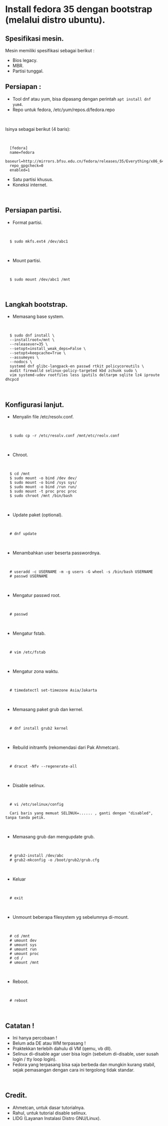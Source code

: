 # Install fedora 35 dengan bootstrap (melalui distro ubuntu).

## Spesifikasi mesin.

Mesin memiliki spesifikasi sebagai berikut :

- Bios legacy.
- MBR.
- Partisi tunggal.


## Persiapan :

- Tool dnf atau yum, bisa dipasang dengan perintah `apt install dnf yum4`.
- Repo untuk fedora, /etc/yum/repos.d/fedora.repo

<br>

   Isinya sebagai berikut (4 baris):

<br>

      [fedora]
      name=fedora
      baseurl=http://mirrors.bfsu.edu.cn/fedora/releases/35/Everything/x86_64/os/
      repo_gpgcheck=0
      enabled=1 

- Satu partisi khusus.
- Koneksi internet.

<br>

## Persiapan partisi.

- Format partisi.

<br>

      $ sudo mkfs.ext4 /dev/abc1

<br>

- Mount partisi.

<br>

      $ sudo mount /dev/abc1 /mnt

<br>

## Langkah bootstrap.

- Memasang base system.

<br>

      $ sudo dnf install \
      --installroot=/mnt \
      --releasever=35 \
      --setopt=install_weak_deps=False \
      --setopt=keepcache=True \
      --assumeyes \
      --nodocs \
      systemd dnf glibc-langpack-en passwd rtkit policycoreutils \
      audit firewalld selinux-policy-targeted kbd zchunk sudo \
      vim systemd-udev rootfiles less iputils deltarpm sqlite lz4 iproute dhcpcd

<br>

## Konfigurasi lanjut.

- Menyalin file /etc/resolv.conf.

<br>

      $ sudo cp -r /etc/resolv.conf /mnt/etc/reolv.conf

<br>

- Chroot.

<br>

      $ cd /mnt
      $ sudo mount -o bind /dev dev/
      $ sudo mount -o bind /sys sys/
      $ sudo mount -o bind /run run/
      $ sudo mount -t proc proc proc
      $ sudo chroot /mnt /bin/bash

<br>

- Update paket (optional).

<br>

      # dnf update

<br>

- Menambahkan user beserta passwordnya.

<br>

      # useradd -c USERNAME -m -g users -G wheel -s /bin/bash USERNAME
      # passwd USERNAME

<br>

- Mengatur passwd root.

<br>

      # passwd

<br>

- Mengatur fstab.

<br>

      # vim /etc/fstab

<br>

- Mengatur zona waktu.

<br>

      # timedatectl set-timezone Asia/Jakarta

<br>

- Memasang paket grub dan kernel.

<br>

      # dnf install grub2 kernel

<br>

- Rebuild initramfs (rekomendasi dari Pak Ahmetcan).

<br>

      # dracut -Nfv --regenerate-all

<br>

- Disable selinux.

<br>

      # vi /etc/selinux/config
      
      Cari baris yang memuat SELINUX=...... , ganti dengan "disabled", tanpa tanda petik.

<br>

- Memasang grub dan mengupdate grub.

<br>

      # grub2-install /dev/abc
      # grub2-mkconfig -o /boot/grub2/grub.cfg

<br>

- Keluar

<br>

      # exit

<br>

- Unmount beberapa filesystem yg sebelumnya di-mount.

<br>

      # cd /mnt
      # umount dev
      # umount sys
      # umount run
      # umount proc
      # cd /
      # umount /mnt

<br>

- Reboot.

<br>

      # reboot

<br>

## Catatan !

- Ini hanya percobaan !
- Belum ada DE atau WM terpasang !
- Praktekkan terlebih dahulu di VM (qemu, vb dll).
- Selinux di-disable agar user bisa login (sebelum di-disable, user susah login / tty loop login).
- Fedora yang terpasang bisa saja berbeda dan mungkin kurang stabil, sejak pemasangan dengan cara ini tergolong tidak standar.

<br>

## Credit.

- Ahmetcan, untuk dasar tutorialnya.
- Rahul, untuk tutorial disable selinux.
- LIDG (Layanan Instalasi Distro GNU/Linux).
